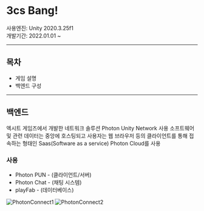 # 3cs Bang!  

사용엔진: Unity 2020.3.25f1  
개발기간: 2022.01.01 ~

---
## 목차

+ 게임 설명
+ 백엔드 구성  

---
## 백엔드 

엑시트 게임즈에서 개발한 네트워크 솔루션 Photon Unity Network 사용
소프트웨어 및 관련 데이터는 중앙에 호스팅되고 사용자는 웹 브라우저 등의 클라이언트를 통해 접속하는 형태인 Saas(Software as a service) Photon Cloud를 사용

### 사용
+ Photon PUN - (클라이언트/서버)
+ Photon Chat - (채팅 시스템)
+ playFab - (데이터베이스)



![PhotonConnect1](https://drive.google.com/uc?export=view&id=1oL-mmjmCgdyl8P8My4MaNHJFgq5-JQHz)
![PhotonConnect2](https://drive.google.com/uc?export=view&id=1anRfcLVgx86pvEYS3RUqlCLzppGlJGea)


